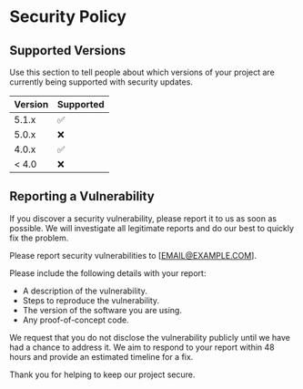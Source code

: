 # Security Policy

## Supported Versions

Use this section to tell people about which versions of your project are
currently being supported with security updates.

| Version | Supported          |
| ------- | ------------------ |
| 5.1.x   | :white_check_mark: |
| 5.0.x   | :x:                |
| 4.0.x   | :white_check_mark: |
| < 4.0   | :x:                |

## Reporting a Vulnerability

If you discover a security vulnerability, please report it to us as soon as possible.
We will investigate all legitimate reports and do our best to quickly fix the problem.

Please report security vulnerabilities to [EMAIL@EXAMPLE.COM].

Please include the following details with your report:

- A description of the vulnerability.
- Steps to reproduce the vulnerability.
- The version of the software you are using.
- Any proof-of-concept code.

We request that you do not disclose the vulnerability publicly until we have had a chance to address it. We aim to respond to your report within 48 hours and provide an estimated timeline for a fix.

Thank you for helping to keep our project secure.
